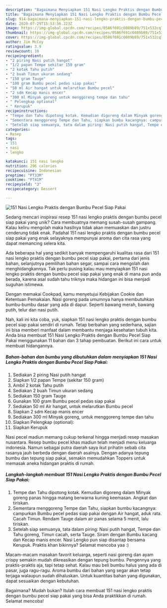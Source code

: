 ```yaml
---
description: "Bagaimana Menyiapkan 151 Nasi Lengko Praktis dengan Bumbu Pecel Siap Pakai, Bisa Manjain Lidah"
title: "Bagaimana Menyiapkan 151 Nasi Lengko Praktis dengan Bumbu Pecel Siap Pakai, Bisa Manjain Lidah"
slug: 914-bagaimana-menyiapkan-151-nasi-lengko-praktis-dengan-bumbu-pecel-siap-pakai-bisa-manjain-lidah
date: 2020-07-29T15:53:56.223Z
image: https://img-global.cpcdn.com/recipes/0586f691c6089b89/751x532cq70/151-nasi-lengko-praktis-dengan-bumbu-pecel-siap-pakai-foto-resep-utama.jpg
thumbnail: https://img-global.cpcdn.com/recipes/0586f691c6089b89/751x532cq70/151-nasi-lengko-praktis-dengan-bumbu-pecel-siap-pakai-foto-resep-utama.jpg
cover: https://img-global.cpcdn.com/recipes/0586f691c6089b89/751x532cq70/151-nasi-lengko-praktis-dengan-bumbu-pecel-siap-pakai-foto-resep-utama.jpg
author: Jim McCoy
ratingvalue: 3.9
reviewcount: 10
recipeingredient:
- "2 piring Nasi putih hangat"
- "1/2 papan Tempe sekitar 150 gram"
- "2 kotak Tahu putih"
- "2 buah Timun ukuran sedang"
- "150 gram Tauge"
- "100 gram Bumbu pecel pedas siap pakai"
- "50 ml Air hangat untuk melarutkan Bumbu pecel"
- "2 sdm Kecap manis encer"
- "300 ml Minyak goreng untuk menggoreng tempe dan tahu"
- " Pelengkap optional"
- " Kerupuk"
recipeinstructions:
- "Tempe dan Tahu dipotong kotak. Kemudian digoreng dalam Minyak goreng panas hingga matang berwarna kuning keemasan. Angkat dan tiriskan."
- "Sementara menggoreng Tempe dan Tahu, siapkan bumbu kacangnya: campurkan Bumbu pecel pedas siap pakai dengan Air hangat, aduk rata. Cacah Timun. Rendam Tauge dalam air panas selama 5 menit, lalu tiriskan."
- "Setelah siap semuanya, tata dalam piring: Nasi putih hangat, Tempe dan Tahu goreng, Timun cacah, serta Tauge. Siram dengan Bumbu kacang dan Kecap manis encer. Nasi Lengko pun siap disantap bersama Kerupuk. Praktis khan bikinnya? Selamat mencoba yaa :)"
categories:
- Resep
tags:
- 151
- nasi
- lengko

katakunci: 151 nasi lengko 
nutrition: 296 calories
recipecuisine: Indonesian
preptime: "PT33M"
cooktime: "PT41M"
recipeyield: "3"
recipecategory: Dessert

---
```



![151 Nasi Lengko Praktis dengan Bumbu Pecel Siap Pakai](https://img-global.cpcdn.com/recipes/0586f691c6089b89/751x532cq70/151-nasi-lengko-praktis-dengan-bumbu-pecel-siap-pakai-foto-resep-utama.jpg)

Sedang mencari inspirasi resep 151 nasi lengko praktis dengan bumbu pecel siap pakai yang unik? Cara membuatnya memang susah-susah gampang. Kalau keliru mengolah maka hasilnya tidak akan memuaskan dan justru cenderung tidak enak. Padahal 151 nasi lengko praktis dengan bumbu pecel siap pakai yang enak selayaknya mempunyai aroma dan cita rasa yang dapat memancing selera kita.

Ada beberapa hal yang sedikit banyak mempengaruhi kualitas rasa dari 151 nasi lengko praktis dengan bumbu pecel siap pakai, pertama dari jenis bahan, selanjutnya pemilihan bahan segar, sampai cara mengolah dan menghidangkannya. Tak perlu pusing kalau mau menyiapkan 151 nasi lengko praktis dengan bumbu pecel siap pakai yang enak di mana pun anda berada, karena asal sudah tahu triknya maka hidangan ini bisa menjadi suguhan istimewa.

Dengan memakai Cookpad, kamu menyetujui Kebijakan Cookie dan Ketentuan Pemakaian. Nasi goreng pada umumnya hanya membutuhkan bumbu-bumbu dasar yang ada di dapur. Seperti bawang merah, bawang putih, telur dan nasi putih.


Nah, kali ini kita coba, yuk, siapkan 151 nasi lengko praktis dengan bumbu pecel siap pakai sendiri di rumah. Tetap berbahan yang sederhana, sajian ini bisa memberi manfaat dalam membantu menjaga kesehatan tubuh kita. Anda bisa membuat 151 Nasi Lengko Praktis dengan Bumbu Pecel Siap Pakai menggunakan 11 bahan dan 3 tahap pembuatan. Berikut ini cara untuk membuat hidangannya.

<!--inarticleads1-->

##### Bahan-bahan dan bumbu yang dibutuhkan dalam menyiapkan 151 Nasi Lengko Praktis dengan Bumbu Pecel Siap Pakai:

1. Sediakan 2 piring Nasi putih hangat
1. Siapkan 1/2 papan Tempe (sekitar 150 gram)
1. Ambil 2 kotak Tahu putih
1. Sediakan 2 buah Timun ukuran sedang
1. Sediakan 150 gram Tauge
1. Gunakan 100 gram Bumbu pecel pedas siap pakai
1. Sediakan 50 ml Air hangat, untuk melarutkan Bumbu pecel
1. Siapkan 2 sdm Kecap manis encer
1. Sediakan 300 ml Minyak goreng, untuk menggoreng tempe dan tahu
1. Siapkan  Pelengkap (optional):
1. Siapkan  Kerupuk


Nasi pecel madiun memang cukup terkenal hingga menjadi resep masakan nusantara. Resep bumbu pecel khas madiun telah menjadi menu keluarga indonesia. Namun sebagai putra daerah saya ikut prihatin sebab cita rasanya jauh berbeda dengan daerah asalnya. Dengan adanya tepung bumbu dan tepung siap pakai, semakin memudahkan Toppers untuk memasak aneka hidangan praktis di rumah. 

<!--inarticleads2-->

##### Langkah-langkah membuat 151 Nasi Lengko Praktis dengan Bumbu Pecel Siap Pakai:

1. Tempe dan Tahu dipotong kotak. Kemudian digoreng dalam Minyak goreng panas hingga matang berwarna kuning keemasan. Angkat dan tiriskan.
1. Sementara menggoreng Tempe dan Tahu, siapkan bumbu kacangnya: campurkan Bumbu pecel pedas siap pakai dengan Air hangat, aduk rata. Cacah Timun. Rendam Tauge dalam air panas selama 5 menit, lalu tiriskan.
1. Setelah siap semuanya, tata dalam piring: Nasi putih hangat, Tempe dan Tahu goreng, Timun cacah, serta Tauge. Siram dengan Bumbu kacang dan Kecap manis encer. Nasi Lengko pun siap disantap bersama Kerupuk. Praktis khan bikinnya? Selamat mencoba yaa :)


Macam-macam masakan favorit keluarga, seperti nasi goreng dan ayam crispy semakin mudah dikreasikan dengan tepung bumbu. Pengennya yang praktis-praktis aja, tapi tetap sehat. Kalau mau beli bumbu halus yang ada di pasar, juga ragu-ragu. Aroma bumbu dari bahan yang segar akan tetap terjaga walaupun sudah dihaluskan. Untuk kuantitas bahan yang digunakan, dapat sesuaikan dengan kebutuhan. 

Bagaimana? Mudah bukan? Itulah cara membuat 151 nasi lengko praktis dengan bumbu pecel siap pakai yang bisa Anda praktikkan di rumah. Selamat mencoba!

